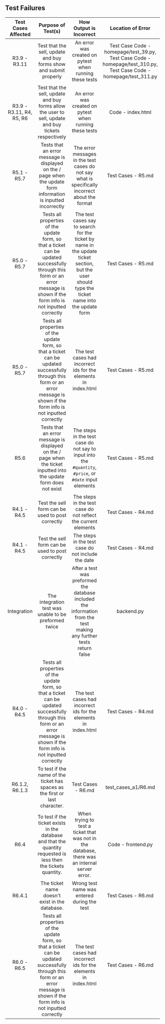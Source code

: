 ## Test Failures

| Test Cases Affected | Purpose of Test(s) | How Output is Incorrect | Location of Error | Error | Fix |
|:-------------------:|:------------------:|:-----------------------:|:-----------------:|:-----:|:---:|
| R3.9 - R3.11 | Test that the sell, update and buy forms show and submit properly | An error was created on pytest when running these tests | Test Case Code - homepage/test_39.py, Test Case Code - homepage/test_310.py, Test Case Code - homepage/test_311.py | The inputs typed into the `#quantity` and `#price` elements must be strings | Added `str()` around the `#quantity` and `#price` input values |
| R3.9 - R3.11, R4, R5, R6 | Test that the sell, update and buy forms allow the user to sell, update and buy tickets respectively | An error was created on pytest when running these tests | Code - index.html | The `#quantity` and `#price` elements which the type of number | Remove the type from both of these elements |
| R5.1 - R5.7 | Tests that an error message is displayed on the / page when the update form information is inputted incorrectly | The error messages in the test cases do not say what is specifically incorrect about the format | Test Cases - R5.md | The error messages should include a more specific description after saying the {} format is incorrect | In the error messages, after {} format is incorrect, add a more specific description of the error |
| R5.0 - R5.7 | Tests all properties of the update form, so that a ticket can be updated successfully through this form or an error message is shown if the form info is not inputted correctly | The test cases say to search for the ticket by name in the update ticket section, but the user should type the ticket name into the update form | Test Cases - R5.md | The test cases say to search for the ticket by name in the update ticket section | Remove the line "search for test_ticket by name in the update ticket section" | 
| R5.0 - R5.7 | Tests all properties of the update form, so that a ticket can be updated successfully through this form or an error message is shown if the form info is not inputted correctly | The test cases had incorrect ids for the elements in index.html | Test Cases - R5.md | The ids used in the test cases are `#update_name`, `#update_quantity`, `#update_price`, `#update_date`, `#update_submit`, `#update_message` | Changed the ids to `#name`, `#quantity`, `#price`, `#date`, `input[type="submit"]`, `#message` respectively |
| R5.6 | Tests that an error message is displayed on the / page when the ticket inputted into the update form does not exist | The steps in the test case do not say to input into the `#quantity`, `#price`, or `#date` input elements | Test Cases - R5.md | There should be an input in the `#quantity`, `#price`, and `#date` input elements | Add steps to input test_ticket's information into the `#quantity`, `#price`, and `#date` input elements |
| R4.1 - R4.5 | Test the sell form can be used to post correctly | The steps in the test case do not reflect the current elements | Test Cases - R4.md | The `#name` `#quanity`, and `#price` were misnamed | Documantation updated to reflect the proper tests |
| R4.1 - R4.5 | Test the sell form can be used to post correctly | The steps in the test case do not include the date | Test Cases - R4.md | The `#date` is not refrenced | Documantation updated to reflect tests includeing a sample `#date` in the self.type |
| Integration | The integration test was unable to be preformed twice | After a test was preformed the database included the information from the test making any further tests return false | backend.py | A function was added to backend.py which can delete a user or a ticket for testing purposes | The `integration\test_signup_post.py` test, tests the accuracy of this function |
| R4.0 - R4.5 | Tests all properties of the update form, so that a ticket can be updated successfully through this form or an error message is shown if the form info is not inputted correctly | The test cases had incorrect ids for the elements in index.html | Test Cases - R4.md | The ids used in the test cases are `#sell_name`, `#sell_quantity`, `#sell_price`, `#sell_date`, `#sell_submit`, `#sell_message` | Changed the ids to `#name`, `#quantity`, `#price`, `#date`, `input[type="submit"]`, `#message` respectively |
|  R6.1.2, R6.1.3 | To test if the name of the ticket has spaces as the first or last character. |  Test Cases - R6.md | test_cases_a1/R6.md | Specification of the first and last character not being spaces was written incorrectly | Split R6.1.2 into R6.1.2 and R6.1.3 that test if the first character of the ticket name is a space and the last character of the ticket name is a space. |
| R6.4 | To test if the ticket exists in the database and that the quantity requested is less then the tickets quantity. | When trying to test a ticket that was not in the database, there was an internal server error. | Code - frontend.py | There are references to the ticket's quantity, but the ticket might not exist in the database leading to a internal server error. | Created a if statemnet before any refenece to the tickets quantity to check if the ticket exists in the database. | 
| R6.4.1 | The ticket name doesn't exist in the database. | Wrong test name was entered during the test | Test Cases - R6.md  | Specificatin R6.4.1 has the entered name as test_ticket's name | Changed the entered name to "fake_ticket" |
| R6.0 - R6.5 | Tests all properties of the update form, so that a ticket can be updated successfully through this form or an error message is shown if the form info is not inputted correctly | The test cases had incorrect ids for the elements in index.html | Test Cases - R6.md | The ids used in the test cases are `#buy_name`, `#buy_quantity`, `#buy_price`, `#buy_date`, `#buy_submit`, `#buy_message` | Changed the ids to `#name`, `#quantity`, `#price`, `#date`, `input[type="submit"]`, `#message` respectively |